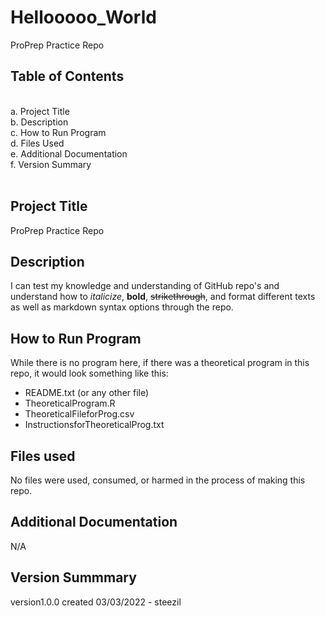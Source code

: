 # Hellooooo_World
ProPrep Practice Repo
## Table of Contents
<br>
a. Project Title </br>
b. Description </br>
c. How to Run Program </br>
d. Files Used </br>
e. Additional Documentation </br>
f. Version Summary </br>
</br>

## Project Title 

ProPrep Practice Repo

## Description 

I can test my knowledge and understanding of GitHub repo's and understand how to *italicize*, **bold**, ~~strikethrough~~, and format different texts as well as markdown syntax options through the repo.

## How to Run Program 
While there is no program here, if there was a theoretical program in this repo, it would look something like this:
- README.txt (or any other file)
- TheoreticalProgram.R
- TheoreticalFileforProg.csv
- InstructionsforTheoreticalProg.txt

## Files used
No files were used, consumed, or harmed in the process of making this repo.

## Additional Documentation
N/A

## Version Summmary
version1.0.0 created 03/03/2022 - steezil 
